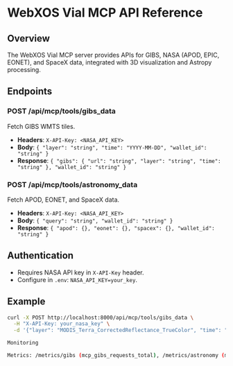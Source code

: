 # WebXOS Vial MCP API Reference

## Overview
The WebXOS Vial MCP server provides APIs for GIBS, NASA (APOD, EPIC, EONET), and SpaceX data, integrated with 3D visualization and Astropy processing.

## Endpoints

### POST /api/mcp/tools/gibs_data
Fetch GIBS WMTS tiles.
- **Headers**: `X-API-Key: <NASA_API_KEY>`
- **Body**: `{ "layer": "string", "time": "YYYY-MM-DD", "wallet_id": "string" }`
- **Response**: `{ "gibs": { "url": "string", "layer": "string", "time": "string" }, "wallet_id": "string" }`

### POST /api/mcp/tools/astronomy_data
Fetch APOD, EONET, and SpaceX data.
- **Headers**: `X-API-Key: <NASA_API_KEY>`
- **Body**: `{ "query": "string", "wallet_id": "string" }`
- **Response**: `{ "apod": {}, "eonet": {}, "spacex": {}, "wallet_id": "string" }`

## Authentication
- Requires NASA API key in `X-API-Key` header.
- Configure in `.env`: `NASA_API_KEY=your_key`.

## Example
```bash
curl -X POST http://localhost:8000/api/mcp/tools/gibs_data \
  -H "X-API-Key: your_nasa_key" \
  -d '{"layer": "MODIS_Terra_CorrectedReflectance_TrueColor", "time": "2023-01-01"}'

Monitoring

Metrics: /metrics/gibs (mcp_gibs_requests_total), /metrics/astronomy (mcp_astronomy_tasks_total).


